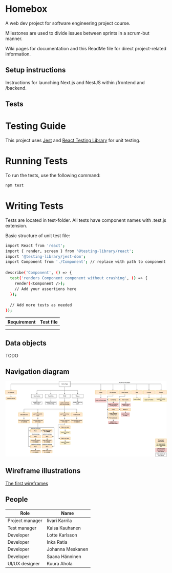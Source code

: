 # Homebox
A web dev project for software engineering project course.

Milestones are used to divide issues between sprints in a scrum-but manner. 

Wiki pages for documentation and this ReadMe file for direct project-related information.


## Setup instructions 

Instructions for launching Next.js and NestJS within /frontend and /backend.  

## Tests

# Testing Guide

This project uses [Jest](https://jestjs.io/) and [React Testing Library](https://testing-library.com/docs/react-testing-library/intro/) for unit testing.

# Running Tests

To run the tests, use the following command:

```bash
npm test
```

# Writing Tests

Tests are located in test-folder. All tests have component names with .test.js extension.

Basic structure of unit test file: 

```bash
import React from 'react';
import { render, screen } from '@testing-library/react';
import '@testing-library/jest-dom';
import Component from './Component'; // replace with path to component

describe('Component', () => {
  test('renders Component component without crashing', () => {
    render(<Component />);
    // Add your assertions here
  });

  // Add more tests as needed
});
```

| Requirement | Test file |  
| ------ | ------ |  
|  |  |  
|  |  |  

## Data objects

TODO  

## Navigation diagram

![Initial navigation draft](navgraphs/NavDraft.drawio.png)

## Wireframe illustrations

[The first wireframes](navgraphs/Wireframes.pdf) 

## People


| Role | Name |  
| ------ | ------ |  
| Project manager  | Iivari Karrila  |  
| Test manager  | Kaisa Kauhanen |  
|Developer | Lotte Karlsson |
|Developer | Inka Ratia |
|Developer | Johanna Meskanen |
|Developer | Saana Hänninen |
|UI/UX designer | Kuura Ahola |


